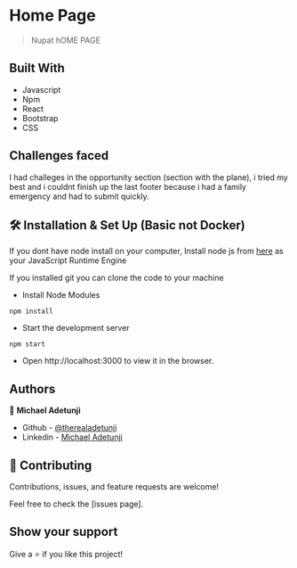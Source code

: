 # Home Page

> Nupat hOME PAGE
## Built With

- Javascript
- Npm
- React
- Bootstrap
- CSS


## Challenges faced

I had challeges in the opportunity section (section with the plane), i tried my best and i couldnt finish up the last footer because i had a family emergency and had to submit quickly.



## 🛠 Installation & Set Up (Basic not Docker)

If you dont have node install on your computer, Install node js from [here](https://nodejs.org/en) as your JavaScript Runtime Engine

If you installed git you can clone the code to your machine

- Install Node Modules

```
npm install
```

- Start the development server

```
npm start
```

- Open http://localhost:3000 to view it in the browser.


## Authors

👤 **Michael Adetunji**

- Github - [@therealadetunji](https://github.com/therealadetunji)
- Linkedin - [Michael Adetunji](https://www.linkedin.com/in/adetunji-michael/)


## 🤝 Contributing

Contributions, issues, and feature requests are welcome!

Feel free to check the [issues page].

## Show your support

Give a ⭐️ if you like this project!
